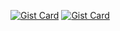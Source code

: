[![Gist Card](https://github-readme-stats.vercel.app/api/gist?id=90a76f676223dd470373bce08f472309)](https://gist.github.com/drekunia/90a76f676223dd470373bce08f472309)
[![Gist Card](https://github-readme-stats.vercel.app/api/gist?id=1434fc5787d85237feb0c11fdaae38da)](https://gist.github.com/drekunia/1434fc5787d85237feb0c11fdaae38da)

<!--
**andrekurniiawan/andrekurniiawan** is a ✨ _special_ ✨ repository because its `README.md` (this file) appears on your GitHub profile.

Here are some ideas to get you started:

- 🔭 I’m currently working on ...
- 🌱 I’m currently learning ...
- 👯 I’m looking to collaborate on ...
- 🤔 I’m looking for help with ...
- 💬 Ask me about ...
- 📫 How to reach me: ...
- 😄 Pronouns: ...
- ⚡ Fun fact: ...
-->
